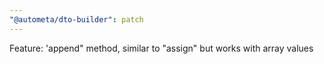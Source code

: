 ```yaml
---
"@autometa/dto-builder": patch
---
```


Feature: 'append" method, similar to "assign" but works with array values
